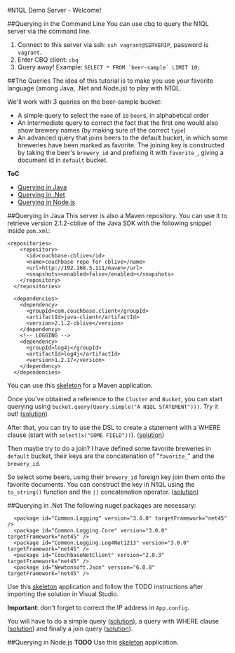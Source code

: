 #N1QL Demo Server - Welcome!

##Querying in the Command Line
You can use cbq to query the N1QL server via the command line.

 1. Connect to this server via ssh: `ssh vagrant@SERVERIP`, password is `vagrant`.
 2. Enter CBQ client: `cbq`
 3. Query away! Example: ```SELECT * FROM `beer-sample` LIMIT 10;```
 
##The Queries
The idea of this tutorial is to make you use your favorite language (among Java, .Net and Node.js) to play with N1QL.

We'll work with 3 queries on the beer-sample bucket:

 * A simple query to select the `name` of `10` `beer`s, in alphabetical order
 * An intermediate query to correct the fact that the first one would also show brewery names (by making sure of the correct `type`)
 * An advanced query that joins beers to the default bucket, in which some breweries have been marked as favorite. The joining key is constructed by taking the beer's `brewery_id` and prefixing it with `favorite_`, giving a document id in `default` bucket.
 
**ToC**

 * [Querying in Java](#java)
 * [Querying in .Net](#net)
 * [Querying in Node.js](#node)

##<a id="java"></a>Querying in Java
This server is also a Maven repository. You can use it to retrieve version 2.1.2-cblive of the Java SDK with the following snippet inside `pom.xml`:

```
<repositories>
    <repository>
      <id>couchbase-cblive</id>
      <name>couchbase repo for cblive</name>
      <url>http://192.168.5.111/maven</url>
      <snapshots><enabled>false</enabled></snapshots>
    </repository>
  </repositories>

  <dependencies>
    <dependency>
      <groupId>com.couchbase.client</groupId>
      <artifactId>java-client</artifactId>
      <version>2.1.2-cblive</version>
    </dependency>
    <!-- LOGGING -->
    <dependency>
      <groupId>log4j</groupId>
      <artifactId>log4j</artifactId>
      <version>1.2.17</version>
    </dependency>
  </dependencies>
```

You can use this [skeleton](sources/javaSkeleton.zip) for a Maven application.

Once you've obtained a reference to the `Cluster` and `Bucket`, you can start querying using `bucket.query(Query.simple("A N1QL STATEMENT")))`. Try it out! ([solution](solJavaSimple.html))

After that, you can try to use the DSL to create a statement with a WHERE clause (start with `select(x("SOME FIELD"))`). ([solution](solJavaPredicate.html))

Then maybe try to do a join? I have defined some favorite breweries in `default` bucket, their keys are the concatenation of "`favorite_`" and the `brewery_id`. 

So select some beers, using their `brewery_id` foreign key join them onto the favorite documents. You can construct the key in N1QL using the `to_string()` function and the `||` concatenation operator.
([solution](solJavaJoin.html))

##<a id="net"></a>Querying in .Net
The following nuget packages are necessary:

```
  <package id="Common.Logging" version="3.0.0" targetFramework="net45" />
  <package id="Common.Logging.Core" version="3.0.0" targetFramework="net45" />
  <package id="Common.Logging.Log4Net1213" version="3.0.0" targetFramework="net45" />
  <package id="CouchbaseNetClient" version="2.0.3" targetFramework="net45" />
  <package id="Newtonsoft.Json" version="6.0.8" targetFramework="net45" />
```
Use this [skeleton](sources/netSkeleton.zip) application and follow the TODO instructions after importing the solution in Visual Studio.

**Important**: don't forget to correct the IP address in `App.config`.

You will have to do a simple query ([solution](solNetSimple.html)), a query with WHERE clause ([solution](solNetPredicate.html)) and finally a join query ([solution](solNetJoin.html)).

##<a id="node"></a>Querying in Node.js
**TODO**
Use this [skeleton](sources/nodeSkeleton.zip) application.